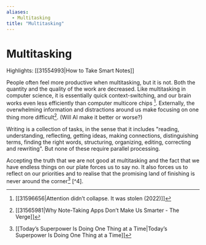 ```yaml
---
aliases:
  - Multitasking
title: "Multitasking"
---
```


# Multitasking

Highlights: [[31554993|How to Take Smart Notes]]

People often feel more productive when multitasking, but it is not. Both the quantity and the quality of the work are decreased. Like multitasking in computer science, it is essentially quick context-switching, and our brain works even less efficiently than computer multicore chips [^1]. Externally, the overwhelming information and distractions around us make focusing on one thing more difficult[^2]. (Will AI make it better or worse?)

Writing is a collection of tasks, in the sense that it includes "reading, understanding, reflecting, getting ideas, making connections, distinguishing terms, finding the right words, structuring, organizing, editing, correcting and rewriting". But none of these require parallel processing.

Accepting the truth that we are not good at multitasking and the fact that we have endless things on our plate forces us to say no. It also forces us to reflect on our priorities and to realise that the promising land of finishing is never around the corner[^3] [^4].

[^1]: [[31596656|Attention didn’t collapse. It was stolen (2022)]]
[^2]: [[31565981|Why Note-Taking Apps Don’t Make Us Smarter - The Verge]]
[^3]: [[Today’s Superpower Is Doing One Thing at a Time|Today’s Superpower Is Doing One Thing at a Time]]
[^5]: [[Finding Time|Finding Time]]